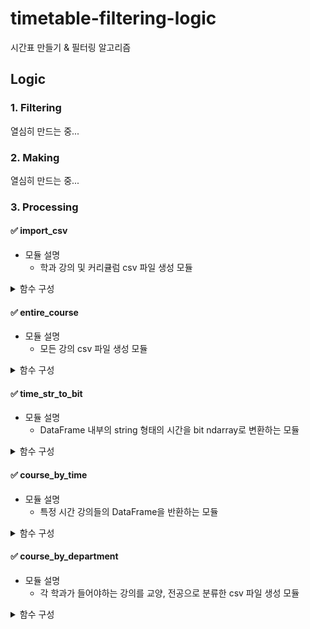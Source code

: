 # timetable-filtering-logic
시간표 만들기 & 필터링 알고리즘

## Logic

### 1. Filtering
열심히 만드는 중...

### 2. Making
열심히 만드는 중...

### 3. Processing
#### ✅ import_csv
- 모듈 설명
  - 학과 강의 및 커리큘럼 csv 파일 생성 모듈

<details>
  <summary>함수 구성</summary>

  ##### import_routine
  - csv 파일을 읽어와서 인덱스와 DataFrame list로 반환하는 함수
  - **input** csv 파일(raw data)의 경로
  - **output** 학과별 id <-> 학과명 dict, DataFrame list
  
  ##### get_department_dict
  - 현재 저장된 csv 파일명에 따라 [학부과-전공명 <-> id] 간의 변환이 가능한 dict, list를 만드는 함수
  - **input** csv 파일명 list
  - **output** 학부과-전공명 -> id dict, id -> 학부과-전공명 list

  ##### import_csv
  - 읽어온 csv 파일(raw data)을 DataFrame의 list로 반환하는 함수
  - **input** csv 파일(raw data)의 경로, csv 파일명 list
  - **output** DataFrame list

  ##### sort_csv_file
  - csv 파일 이름 정렬 key 함수
  - **input** csv 파일명
  - **output** 정렬 기준

</details>

#### ✅ entire_course
- 모듈 설명
  - 모든 강의 csv 파일 생성 모듈

<details>
  <summary>함수 구성</summary>
  
  ##### get_entire_course_df
  - 학과 별 강의 데이터를 모두 합쳐서 하나의 DataFrame으로 만드는 함수
  - **input** 학과별 강의가 담긴 DataFrame list
  - **output** 모든 학과의 강의가 담긴 DataFrame

</details>

#### ✅ time_str_to_bit
- 모듈 설명
  - DataFrame 내부의 string 형태의 시간을 bit ndarray로 변환하는 모듈
  
<details>
  <summary>함수 구성</summary>
  
  ##### time_str_to_bit
  - string 형태의 시간을 bit ndarray로 변환하는 함수
  - **input** string 형태의 시간
  - **output** bit ndarray 형태의 시간
  - 
  ##### time_str_to_bit_df
  - DataFrame 내부의 string 형태의 시간 column 전체를 bit로 변환하는 함수
  - **input** 변환 전 DataFrame, column 이름
  - **output** 변환 후 DataFrame
  
</details>

#### ✅ course_by_time
- 모듈 설명
  - 특정 시간 강의들의 DataFrame을 반환하는 모듈

<details>
  <summary>함수 구성</summary>
  
  ##### course_by_time
  - 시간을 입력받으면 해당 시간과 겹치는 강의 목록을 반환하는 함수
  - **input** 강의가 담긴 DataFrame, ndarray 형태의 시간
  - **output** 입력된 시간의 강의가 담긴 DataFrame

  ##### get_course_by_all_time
  - 각각의 시간 단위와 겹치는 강의들의 DataFrame list를 반환하는 함수
  - **input** 강의가 담긴 DataFrame
  - **output** 최소 시간 단위에 있는 강의들의 DataFrame list

</details>

#### ✅ course_by_department
- 모듈 설명
  - 각 학과가 들어야하는 강의를 교양, 전공으로 분류한 csv 파일 생성 모듈

<details>
  <summary>함수 구성</summary>
  
  ##### create_empty_department_possible_df
  - 커리큘럼에 있는 학과를 토대로 DataFrame을 생성
  - **input** department_id_to_name_for_curriculum, department_name_to_id_for_curriculum
  - **output** 커리큘럼에 있는 학과를 토대로 2개씩 생성된 빈 DataFrame 2차원 list (전공, 교양필수)

  ##### add_include_course_to_department_possible_df
  - 학과 이름이 df_course_list에 있으면, 해당 강의를 전공과 교양필수로 나누어 DataFrame에 추가
  - **input** df_course_list, entire_course_bit_df department_possible_df_list, department_id_to_name_for_curriculum, department_name_to_id_for_course
  - **output** 학과별로 강의가 추가된 DataFrame 2차원 list (전공, 교양필수)

  ##### add_geb_to_department_possible_df
  - 학과별 대학교교양필수(GEB) 과목을 교양필수 DataFrame에 추가
  - **input** entire_course_df, df_curriculum_list, department_possible_df_list, department_id_to_name_for_curriculum
  - **output** 학과별로 강의가 추가된 DataFrame 2차원 list (전공, 교양필수)

  ##### add_ged_to_department_possible_df
  - 학과별 핵심교양(GED) 과목을 교양필수 DataFrame에 추가
  - **input** entire_course_df, df_curriculum_list, department_possible_df_list, department_id_to_name_for_curriculum
  - **output** 학과별로 강의가 추가된 DataFrame 2차원 list (전공, 교양필수)

</detalis>